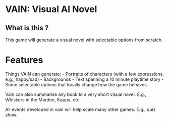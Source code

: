 # VAIN: Visual AI Novel

## What is this ?
This game will generate a visual novel with selectable options from scratch. 


# Features
Things VAIN can generate:
	- Portraits of characters (with a few expressions, e.g., happy/sad)
	- Backgrounds
	- Text spanning a 10 minute playtime story
	- Some selectable options that locally change how the game behaves.
	
Vain can also summarise any book to a very short visual novel. 
E.g., Whiskers in the Marden, Kappa, etc.
	
All events developed in vain will help scale many other games. E.g., quiz show.
